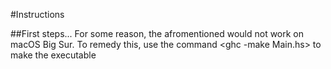 #Instructions

##First steps...
For some reason, the afromentioned <cabal run> would not work on macOS Big Sur. To remedy this, use the command <ghc -make Main.hs> to make the executable

